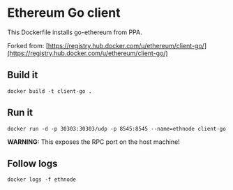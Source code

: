 # Ethereum Go client

This Dockerfile installs go-ethereum from PPA.

Forked from: [https://registry.hub.docker.com/u/ethereum/client-go/](https://registry.hub.docker.com/u/ethereum/client-go/)


## Build it

`docker build -t client-go .`

## Run it

`docker run -d -p 30303:30303/udp -p 8545:8545 --name=ethnode client-go`

**WARNING:** This exposes the RPC port on the host machine!

## Follow logs

`docker logs -f ethnode`

